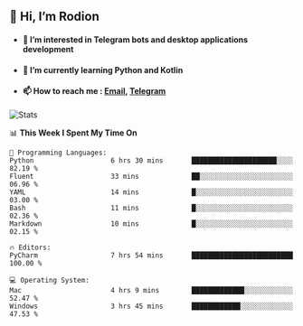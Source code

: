 ## 👋 Hi, I’m Rodion
- #### 👀 I’m interested in Telegram bots and desktop applications development
- #### 🌱 I’m currently learning Python and Kotlin
- #### 📫 How to reach me : [Email](mailto:me@lavn.ml), [Telegram](https://t.me/rodion_gudz)

![Stats](https://github-readme-stats.vercel.app/api?username=rodion-gudz&show_icons=true&theme=github_dark&hide_border=true&hide=issues&count_private=true&layout=compact)


<!--START_SECTION:waka-->
📊 **This Week I Spent My Time On** 

```text
💬 Programming Languages: 
Python                   6 hrs 30 mins       █████████████████████░░░░   82.19 % 
Fluent                   33 mins             ██░░░░░░░░░░░░░░░░░░░░░░░   06.96 % 
YAML                     14 mins             █░░░░░░░░░░░░░░░░░░░░░░░░   03.00 % 
Bash                     11 mins             █░░░░░░░░░░░░░░░░░░░░░░░░   02.36 % 
Markdown                 10 mins             █░░░░░░░░░░░░░░░░░░░░░░░░   02.15 % 

🔥 Editors: 
PyCharm                  7 hrs 54 mins       █████████████████████████   100.00 % 

💻 Operating System: 
Mac                      4 hrs 9 mins        █████████████░░░░░░░░░░░░   52.47 % 
Windows                  3 hrs 45 mins       ████████████░░░░░░░░░░░░░   47.53 % 
```


<!--END_SECTION:waka-->
